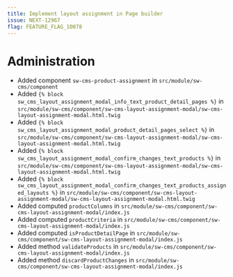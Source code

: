 ```yaml
---
title: Implement layout assignment in Page builder
issue: NEXT-12967
flag: FEATURE_FLAG_10078
---
```

# Administration
* Added component `sw-cms-product-assignment` in `src/module/sw-cms/component`
* Added `{% block sw_cms_layout_assignment_modal_info_text_product_detail_pages %}` in `src/module/sw-cms/component/sw-cms-layout-assignment-modal/sw-cms-layout-assignment-modal.html.twig`
* Added `{% block sw_cms_layout_assignment_modal_product_detail_pages_select %}` in `src/module/sw-cms/component/sw-cms-layout-assignment-modal/sw-cms-layout-assignment-modal.html.twig`
* Added `{% block sw_cms_layout_assignment_modal_confirm_changes_text_products %}` in `src/module/sw-cms/component/sw-cms-layout-assignment-modal/sw-cms-layout-assignment-modal.html.twig`
* Added `{% block sw_cms_layout_assignment_modal_confirm_changes_text_products_assigned_layouts %}` in `src/module/sw-cms/component/sw-cms-layout-assignment-modal/sw-cms-layout-assignment-modal.html.twig`
* Added computed `productColumns` in `src/module/sw-cms/component/sw-cms-layout-assignment-modal/index.js`
* Added computed `productCriteria` in `src/module/sw-cms/component/sw-cms-layout-assignment-modal/index.js`
* Added computed `isProductDetailPage` in `src/module/sw-cms/component/sw-cms-layout-assignment-modal/index.js`
* Added method `validateProducts` in `src/module/sw-cms/component/sw-cms-layout-assignment-modal/index.js`
* Added method `discardProductChanges` in `src/module/sw-cms/component/sw-cms-layout-assignment-modal/index.js`
